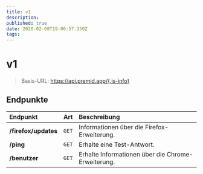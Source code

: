 ```yaml
---
title: v1
description:
published: true
date: 2020-02-08T19:00:57.350Z
tags:
---
```


# v1

> Basis-URL: https://api.premid.app/{.is-info}


## Endpunkte

<table>
  <thead>
    <tr>
      <th style="text-align:left">Endpunkt</th>
      <th style="text-align:left">Art</th>
      <th style="text-align:left">Beschreibung</th>
    </tr>
  </thead>
  <tbody>
    <tr>
      <td style="text-align:left"><b>/firefox/updates</b>
      </td>
      <td style="text-align:left"><code>GET</code></td>
      <td style="text-align:left">Informationen über die Firefox-Erweiterung.</td>
    </tr>
    <tr>
      <td style="text-align:left"><b>/ping</b>
      </td>
      <td style="text-align:left"><code>GET</code></td>
      <td style="text-align:left">Erhalte eine Test-Antwort.</td>
    </tr>
    <tr>
      <td style="text-align:left"><b>/benutzer</b>
      </td>
      <td style="text-align:left"><code>GET</code></td>
      <td style="text-align:left">Erhalte Informationen über die Chrome-Erweiterung.</td>
    </tr>
  </tbody>
</table>

